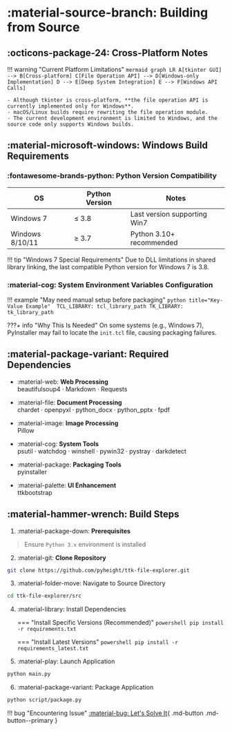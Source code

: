 # :material-source-branch: Building from Source

## :octicons-package-24: Cross-Platform Notes

!!! warning "Current Platform Limitations"
    ```mermaid
    graph LR
        A[tkinter GUI] --> B[Cross-platform]
        C[File Operation API] --> D[Windows-only Implementation]
        D --> E[Deep System Integration]
        E --> F[Windows API Calls]
    ```
    
    - Although tkinter is cross-platform, **the file operation API is currently implemented only for Windows**.
    - macOS/Linux builds require rewriting the file operation module.
    - The current development environment is limited to Windows, and the source code only supports Windows builds.

## :material-microsoft-windows: Windows Build Requirements

### :fontawesome-brands-python: Python Version Compatibility

| OS             | Python Version | Notes                      |
|----------------|----------------|----------------------------|
| Windows 7      | ≤ 3.8          | Last version supporting Win7 |
| Windows 8/10/11| ≥ 3.7          | Python 3.10+ recommended    |

!!! tip "Windows 7 Special Requirements"
    Due to DLL limitations in shared library linking, the last compatible Python version for Windows 7 is 3.8.

### :material-cog: System Environment Variables Configuration

!!! example "May need manual setup before packaging"
    ```python title="Key-Value Example" 
    TCL_LIBRARY: tcl_library_path
    TK_LIBRARY: tk_library_path
    ```

???+ info "Why This Is Needed"
    On some systems (e.g., Windows 7), PyInstaller may fail to locate the `init.tcl` file, causing packaging failures.

## :material-package-variant: Required Dependencies

<div class="grid cards" markdown>

- :material-web: **Web Processing**  
beautifulsoup4 · Markdown · Requests

- :material-file: **Document Processing**  
chardet · openpyxl · python_docx · python_pptx · fpdf

- :material-image: **Image Processing**  
Pillow

- :material-cog: **System Tools**  
psutil · watchdog · winshell · pywin32 · pystray · darkdetect

- :material-package: **Packaging Tools**  
pyinstaller

- :material-palette: **UI Enhancement**  
ttkbootstrap

</div>

## :material-hammer-wrench: Build Steps

1. :material-package-down: **Prerequisites**  
> Ensure `Python 3.x` environment is installed

2. :material-git: **Clone Repository**
```bash
git clone https://github.com/pyheight/ttk-file-explorer.git
```

3. :material-folder-move: Navigate to Source Directory
```bash
cd ttk-file-explorer/src
```

4. :material-library: Install Dependencies

	=== "Install Specific Versions (Recommended)"
        ```powershell
        pip install -r requirements.txt
        ```

	=== "Install Latest Versions"
        ```powershell
        pip install -r requirements_latest.txt
        ```

5. :material-play: Launch Application
```bash
python main.py
```

6. :material-package-variant: Package Application
```bash
python script/package.py
```

!!! bug "Encountering Issue"
	[:material-bug: Let's Solve It](../../community/issue-reporting/){ .md-button .md-button--primary }
